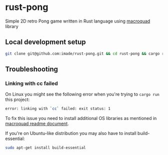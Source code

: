 # rust-pong
Simple 2D retro Pong game written in Rust language using [macroquad](https://github.com/not-fl3/macroquad) library

## Local development setup
```sh
git clone git@github.com:imade/rust-pong.git && cd rust-pong && cargo run --release
```

## Troubleshooting

### Linking with cc failed

On Linux you might see the following error when you're trying to `cargo run` this project:
```sh
error: linking with `cc` failed: exit status: 1
```

To fix this issue you need to install additional OS libraries as mentioned in [macroquad readme document](https://github.com/not-fl3/macroquad#linux).

If you're on Ubuntu-like distribution you may also have to install build-essential:
```sh
sudo apt-get install build-essential
```
